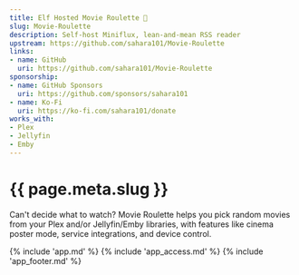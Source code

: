 ```yaml
---
title: Elf Hosted Movie Roulette 🧝
slug: Movie-Roulette
description: Self-host Miniflux, lean-and-mean RSS reader
upstream: https://github.com/sahara101/Movie-Roulette
links:
- name: GitHub
  uri: https://github.com/sahara101/Movie-Roulette
sponsorship:
- name: GitHub Sponsors
  uri: https://github.com/sponsors/sahara101
- name: Ko-Fi
  uri: https://ko-fi.com/sahara101/donate
works_with:
- Plex
- Jellyfin
- Emby
---
```


# {{ page.meta.slug }}

Can't decide what to watch? Movie Roulette helps you pick random movies from your Plex and/or Jellyfin/Emby libraries, with features like cinema poster mode, service integrations, and device control.

{% include 'app.md' %}
{% include 'app_access.md' %}
{% include 'app_footer.md' %}